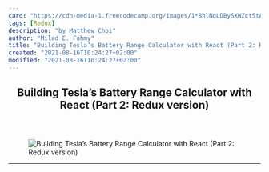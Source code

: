 ```yaml
---
card: "https://cdn-media-1.freecodecamp.org/images/1*8hlNoLDBy5XWZct5tAtPoA.png"
tags: [Redux]
description: "by Matthew Choi"
author: "Milad E. Fahmy"
title: "Building Tesla’s Battery Range Calculator with React (Part 2: Redux version)"
created: "2021-08-16T10:24:27+02:00"
modified: "2021-08-16T10:24:27+02:00"
---
```

<div class="site-wrapper">
<main id="site-main" class="site-main outer">
<div class="inner">
<article class="post-full post tag-redux tag-react tag-web-development tag-programming tag-javascript ">
<header class="post-full-header">
<h1 class="post-full-title">Building Tesla’s Battery Range Calculator with React (Part 2: Redux version)</h1>
</header>
<figure class="post-full-image">
<picture>
<source media="(max-width: 700px)" sizes="1px" srcset="data:image/gif;base64,R0lGODlhAQABAIAAAAAAAP///yH5BAEAAAAALAAAAAABAAEAAAIBRAA7 1w">
<source media="(min-width: 701px)" sizes="(max-width: 800px) 400px,
(max-width: 1170px) 700px,
1400px" srcset="https://cdn-media-1.freecodecamp.org/images/1*8hlNoLDBy5XWZct5tAtPoA.png 300w,
https://cdn-media-1.freecodecamp.org/images/1*8hlNoLDBy5XWZct5tAtPoA.png 600w,
https://cdn-media-1.freecodecamp.org/images/1*8hlNoLDBy5XWZct5tAtPoA.png 1000w,
https://cdn-media-1.freecodecamp.org/images/1*8hlNoLDBy5XWZct5tAtPoA.png 2000w">
<img onerror="this.style.display='none'" src="https://cdn-media-1.freecodecamp.org/images/1*8hlNoLDBy5XWZct5tAtPoA.png" alt="Building Tesla’s Battery Range Calculator with React (Part 2: Redux version)">
</picture>
</figure>
<section class="post-full-content">
<div class="post-content medium-migrated-article">
</div>
<hr>
</section>
</article>
</div>
</main>
</div>
<!-- Google Tag Manager (noscript) -->
<!-- End Google Tag Manager (noscript) -->
